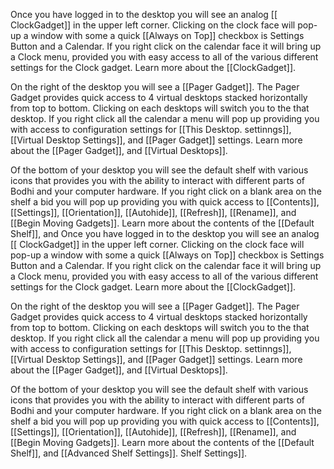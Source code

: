 Once you have logged in to the desktop you will see an analog [[ ClockGadget]] in the upper left corner. Clicking on the clock face will pop-up a window with some a quick [[Always on Top]] checkbox is Settings Button and a Calendar. If you right click on the calendar face it will bring up a Clock menu, provided you with easy access to all of the various different settings for the Clock gadget. Learn more about the [[ClockGadget]].

On the right of the desktop you will see a [[Pager Gadget]]. The Pager Gadget provides quick access to 4 virtual desktops stacked horizontally from top to bottom. Clicking on each desktops will switch you to the that desktop. If you right click all the calendar a menu will pop up providing you with access to configuration settings for [[This Desktop. settinngs]], [[Virtual Desktop Settings]], and [[Pager Gadget]] settings. Learn more about the [[Pager Gadget]], and [[Virtual Desktops]]. 

Of the bottom of your desktop you will see the default shelf with various icons that provides you with the ability to interact with different parts of Bodhi and your computer hardware. If you right click on a blank area on the shelf a bid you will pop up providing you with quick access to [[Contents]], [[Settings]], [[Orientation]], [[Autohide]], [[Refresh]], [[Rename]], and [[Begin Moving Gadgets]]. Learn more about the contents of the [[Default Shelf]], and Once you have logged in to the desktop you will see an analog [[ ClockGadget]] in the upper left corner. Clicking on the clock face will pop-up a window with some a quick [[Always on Top]] checkbox is Settings Button and a Calendar. If you right click on the calendar face it will bring up a Clock menu, provided you with easy access to all of the various different settings for the Clock gadget. Learn more about the [[ClockGadget]].

On the right of the desktop you will see a [[Pager Gadget]]. The Pager Gadget provides quick access to 4 virtual desktops stacked horizontally from top to bottom. Clicking on each desktops will switch you to the that desktop. If you right click all the calendar a menu will pop up providing you with access to configuration settings for [[This Desktop. settinngs]], [[Virtual Desktop Settings]], and [[Pager Gadget]] settings. Learn more about the [[Pager Gadget]], and [[Virtual Desktops]]. 

Of the bottom of your desktop you will see the default shelf with various icons that provides you with the ability to interact with different parts of Bodhi and your computer hardware. If you right click on a blank area on the shelf a bid you will pop up providing you with quick access to [[Contents]], [[Settings]], [[Orientation]], [[Autohide]], [[Refresh]], [[Rename]], and [[Begin Moving Gadgets]]. Learn more about the contents of the [[Default Shelf]], and [[Advanced Shelf Settings]]. Shelf Settings]].